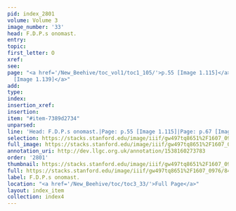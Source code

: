 ```yaml
---
pid: index_2801
volume: Volume 3
image_number: '33'
head: F.D.P.s onomast.
entry: 
topic: 
first_letter: O
xref: 
see: 
page: "<a href='/New_Beehive/toc_vol1/toc1_105/'>p.55 [Image 1.115]</a>|<a href='/New_Beehive/toc_vol1/toc1_129/'>p.67
  [Image 1.139]</a>"
add: 
type: 
index: 
insertion_xref: 
insertion: 
item: "#item-7389d2734"
unparsed: 
line: 'Head: F.D.P.s onomast.|Page: p.55 [Image 1.115]|Page: p.67 [Image 1.139]|#item-7389d2734'
selection: https://stacks.stanford.edu/image/iiif/gw497tq8651%2F1607_0976/845,3523,896,199/full/0/default.jpg
full_image: https://stacks.stanford.edu/image/iiif/gw497tq8651%2F1607_0976/full/full/0/default.jpg
annotation_uri: http://dev.llgc.org.uk/annotation/1538160273783
order: '2801'
thumbnail: https://stacks.stanford.edu/image/iiif/gw497tq8651%2F1607_0976/845,3523,896,199/150,/0/default.jpg
full: https://stacks.stanford.edu/image/iiif/gw497tq8651%2F1607_0976/845,3523,896,199/full/0/default.jpg
label: F.D.P.s onomast.
location: "<a href='/New_Beehive/toc/toc3_33/'>Full Page</a>"
layout: index_item
collection: index4
---
```

